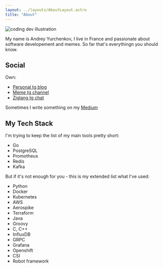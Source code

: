 ```yaml
---
layout: ../layouts/AboutLayout.astro
title: "About"
---
```

<div>
  <img src="/assets/harold.webp"  class="sm:w-1/2 mx-auto" alt="coding dev illustration">
</div>

My name is Andrey Yurchenkov, I live in France and passionate about software developement and memes. So far that's everythingn you should know.

## Social
Own:
- [Personal tg blog](https://t.me/hot_take)
- [Meme tg channel](https://t.me/code500)
- [Ziglang tg chat](https://t.me/ziglang_en)

Sometimes I write something on my [Medium](https://medium.com/@painhardcore)
## My Tech Stack
I'm trying to keep the list of my main tools pretty short:
- Go
- PostgreSQL
- Promotheus
- Redis
- Kafka

But if it's not enough for you - this is my extended list what I've used:
- Python
- Docker
- Kubernetes
- AWS
- Aerospike
- Terraform
- Java
- Groovy
- C, C++
- InfluxDB
- GRPC
- Grafana
- Openshift
- CSI
- Robot framework
